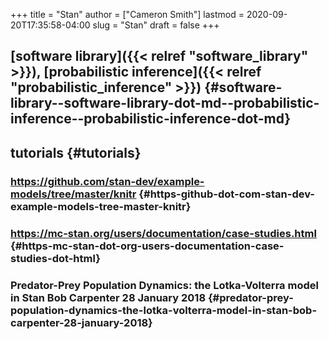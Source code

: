 +++
title = "Stan"
author = ["Cameron Smith"]
lastmod = 2020-09-20T17:35:58-04:00
slug = "Stan"
draft = false
+++

## [software library]({{< relref "software_library" >}}), [probabilistic inference]({{< relref "probabilistic_inference" >}}) {#software-library--software-library-dot-md--probabilistic-inference--probabilistic-inference-dot-md}


## tutorials {#tutorials}


### <https://github.com/stan-dev/example-models/tree/master/knitr> {#https-github-dot-com-stan-dev-example-models-tree-master-knitr}


### <https://mc-stan.org/users/documentation/case-studies.html> {#https-mc-stan-dot-org-users-documentation-case-studies-dot-html}


### Predator-Prey Population Dynamics: the Lotka-Volterra model in Stan Bob Carpenter 28 January 2018 {#predator-prey-population-dynamics-the-lotka-volterra-model-in-stan-bob-carpenter-28-january-2018}
